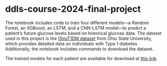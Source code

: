 # ddls-course-2024-final-project

The notebook includes code to train four different models—a Random Forest, an XGBoost, an LSTM, and a CNN-LSTM model—to predict a patient’s future glucose levels based on historical glucose data. The dataset used in this project is the [OhioT1DM dataset](https://pmc.ncbi.nlm.nih.gov/articles/PMC7881904/) from Ohio State University, which provides detailed data on individuals with Type 1 diabetes. Additionally, the notebook includes commands to download the dataset.

The trained models for each patient are available for download at [this link](https://drive.google.com/drive/folders/1TayZ8f6cHeXs-FP4HaciM_iTuDnBeaXA?usp=drive_link).
